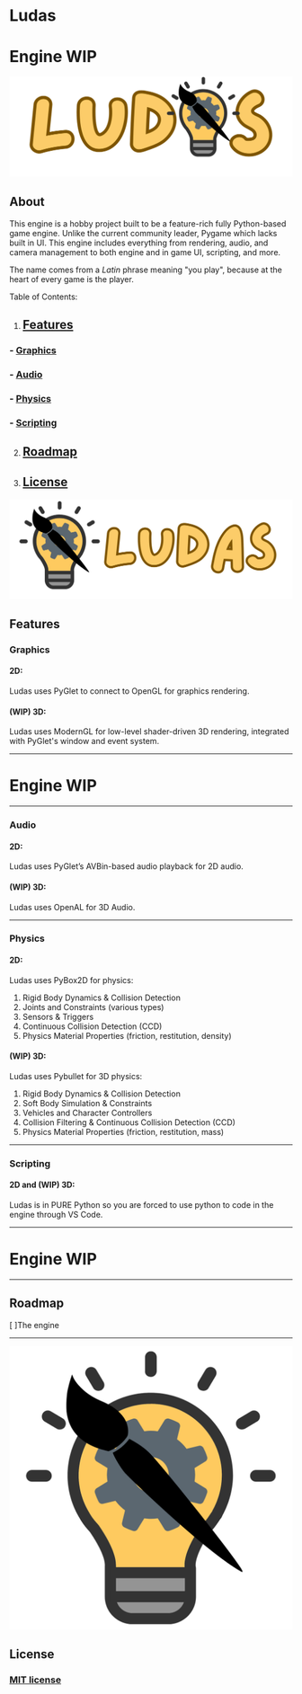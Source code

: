 # Ludas
# Engine WIP

![Logo with replaced A](https://github.com/XTCooper11/Ludas/blob/main/images/Ludas-replacedA.png)

## About
This engine is a hobby project built to be a feature-rich fully Python-based game engine. Unlike the current community leader, Pygame which lacks built in UI. This engine includes everything from rendering, audio, and camera management to both engine and in game UI, scripting, and more.

The name comes from a *Latin* phrase meaning "you play", because at the heart of every game is the player.

Table of Contents:
1. ## [Features]()
  ### - [Graphics]()
  ### - [Audio]()
  ### - [Physics]()
  ### - [Scripting]()
2. ## [Roadmap]()
3. ## [License]()
![Logo seperated](https://github.com/XTCooper11/Ludas/blob/main/images/logo%20and%20text%20seperated.png)

## Features

### Graphics
#### 2D:
 Ludas uses PyGlet to connect to OpenGL for graphics rendering.

#### (WIP) 3D:
 Ludas uses ModernGL for low-level shader-driven 3D rendering, integrated with PyGlet's window and event system.

---
# Engine WIP
---

### Audio

#### 2D:
Ludas uses PyGlet’s AVBin-based audio playback for 2D audio.

#### (WIP) 3D:
 Ludas uses OpenAL for 3D Audio.

---

### Physics

#### 2D:
 Ludas uses PyBox2D for physics:
1. Rigid Body Dynamics & Collision Detection
2. Joints and Constraints (various types)
3. Sensors & Triggers
4. Continuous Collision Detection (CCD)
5. Physics Material Properties (friction, restitution, density)

#### (WIP) 3D:
  Ludas uses Pybullet for 3D physics:
1. Rigid Body Dynamics & Collision Detection
2. Soft Body Simulation & Constraints
3. Vehicles and Character Controllers
4. Collision Filtering & Continuous Collision Detection (CCD)
5. Physics Material Properties (friction, restitution, mass)

---

### Scripting
#### 2D and (WIP) 3D:
Ludas is in PURE Python so you are forced to use python to code in the engine through VS Code.

---
# Engine WIP
---
## Roadmap
[ ]The engine

---
![1:1 Logo](https://github.com/XTCooper11/Ludas/blob/main/images/1%3A1%20Logo.png)

## License
### [MIT license](https://github.com/XTCooper11/Ludas/blob/main/LICENSE)

